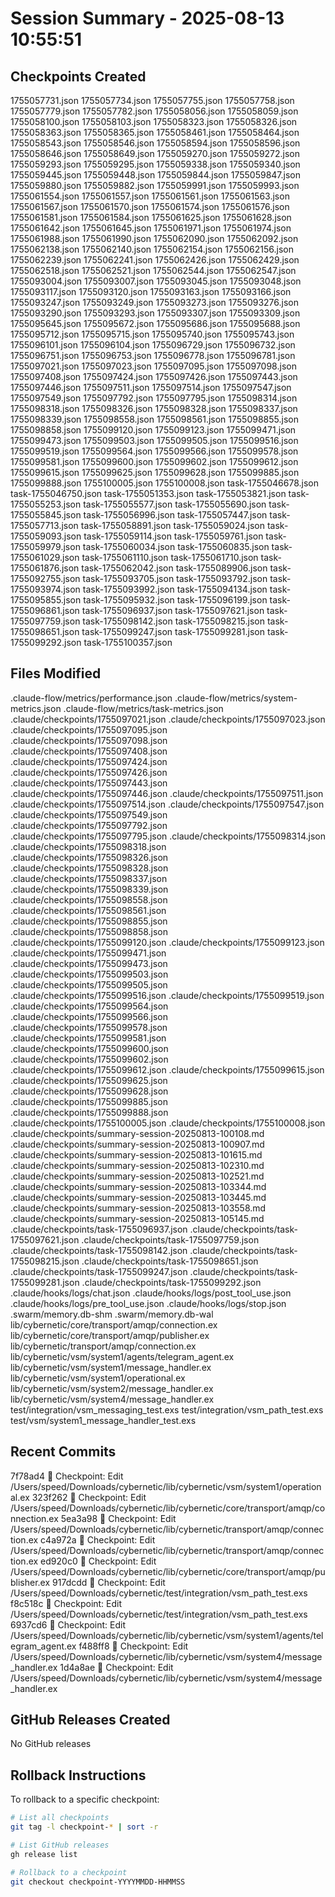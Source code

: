 # Session Summary - 2025-08-13 10:55:51

## Checkpoints Created
1755057731.json
1755057734.json
1755057755.json
1755057758.json
1755057779.json
1755057782.json
1755058056.json
1755058059.json
1755058100.json
1755058103.json
1755058323.json
1755058326.json
1755058363.json
1755058365.json
1755058461.json
1755058464.json
1755058543.json
1755058546.json
1755058594.json
1755058596.json
1755058646.json
1755058649.json
1755059270.json
1755059272.json
1755059293.json
1755059295.json
1755059338.json
1755059340.json
1755059445.json
1755059448.json
1755059844.json
1755059847.json
1755059880.json
1755059882.json
1755059991.json
1755059993.json
1755061554.json
1755061557.json
1755061561.json
1755061563.json
1755061567.json
1755061570.json
1755061574.json
1755061576.json
1755061581.json
1755061584.json
1755061625.json
1755061628.json
1755061642.json
1755061645.json
1755061971.json
1755061974.json
1755061988.json
1755061990.json
1755062090.json
1755062092.json
1755062138.json
1755062140.json
1755062154.json
1755062156.json
1755062239.json
1755062241.json
1755062426.json
1755062429.json
1755062518.json
1755062521.json
1755062544.json
1755062547.json
1755093004.json
1755093007.json
1755093045.json
1755093048.json
1755093117.json
1755093120.json
1755093163.json
1755093166.json
1755093247.json
1755093249.json
1755093273.json
1755093276.json
1755093290.json
1755093293.json
1755093307.json
1755093309.json
1755095645.json
1755095672.json
1755095686.json
1755095688.json
1755095712.json
1755095715.json
1755095740.json
1755095743.json
1755096101.json
1755096104.json
1755096729.json
1755096732.json
1755096751.json
1755096753.json
1755096778.json
1755096781.json
1755097021.json
1755097023.json
1755097095.json
1755097098.json
1755097408.json
1755097424.json
1755097426.json
1755097443.json
1755097446.json
1755097511.json
1755097514.json
1755097547.json
1755097549.json
1755097792.json
1755097795.json
1755098314.json
1755098318.json
1755098326.json
1755098328.json
1755098337.json
1755098339.json
1755098558.json
1755098561.json
1755098855.json
1755098858.json
1755099120.json
1755099123.json
1755099471.json
1755099473.json
1755099503.json
1755099505.json
1755099516.json
1755099519.json
1755099564.json
1755099566.json
1755099578.json
1755099581.json
1755099600.json
1755099602.json
1755099612.json
1755099615.json
1755099625.json
1755099628.json
1755099885.json
1755099888.json
1755100005.json
1755100008.json
task-1755046678.json
task-1755046750.json
task-1755051353.json
task-1755053821.json
task-1755055253.json
task-1755055577.json
task-1755055690.json
task-1755055845.json
task-1755056996.json
task-1755057447.json
task-1755057713.json
task-1755058891.json
task-1755059024.json
task-1755059093.json
task-1755059114.json
task-1755059761.json
task-1755059979.json
task-1755060034.json
task-1755060835.json
task-1755061029.json
task-1755061110.json
task-1755061710.json
task-1755061876.json
task-1755062042.json
task-1755089906.json
task-1755092755.json
task-1755093705.json
task-1755093792.json
task-1755093974.json
task-1755093992.json
task-1755094134.json
task-1755095855.json
task-1755095932.json
task-1755096199.json
task-1755096861.json
task-1755096937.json
task-1755097621.json
task-1755097759.json
task-1755098142.json
task-1755098215.json
task-1755098651.json
task-1755099247.json
task-1755099281.json
task-1755099292.json
task-1755100357.json

## Files Modified
.claude-flow/metrics/performance.json
.claude-flow/metrics/system-metrics.json
.claude-flow/metrics/task-metrics.json
.claude/checkpoints/1755097021.json
.claude/checkpoints/1755097023.json
.claude/checkpoints/1755097095.json
.claude/checkpoints/1755097098.json
.claude/checkpoints/1755097408.json
.claude/checkpoints/1755097424.json
.claude/checkpoints/1755097426.json
.claude/checkpoints/1755097443.json
.claude/checkpoints/1755097446.json
.claude/checkpoints/1755097511.json
.claude/checkpoints/1755097514.json
.claude/checkpoints/1755097547.json
.claude/checkpoints/1755097549.json
.claude/checkpoints/1755097792.json
.claude/checkpoints/1755097795.json
.claude/checkpoints/1755098314.json
.claude/checkpoints/1755098318.json
.claude/checkpoints/1755098326.json
.claude/checkpoints/1755098328.json
.claude/checkpoints/1755098337.json
.claude/checkpoints/1755098339.json
.claude/checkpoints/1755098558.json
.claude/checkpoints/1755098561.json
.claude/checkpoints/1755098855.json
.claude/checkpoints/1755098858.json
.claude/checkpoints/1755099120.json
.claude/checkpoints/1755099123.json
.claude/checkpoints/1755099471.json
.claude/checkpoints/1755099473.json
.claude/checkpoints/1755099503.json
.claude/checkpoints/1755099505.json
.claude/checkpoints/1755099516.json
.claude/checkpoints/1755099519.json
.claude/checkpoints/1755099564.json
.claude/checkpoints/1755099566.json
.claude/checkpoints/1755099578.json
.claude/checkpoints/1755099581.json
.claude/checkpoints/1755099600.json
.claude/checkpoints/1755099602.json
.claude/checkpoints/1755099612.json
.claude/checkpoints/1755099615.json
.claude/checkpoints/1755099625.json
.claude/checkpoints/1755099628.json
.claude/checkpoints/1755099885.json
.claude/checkpoints/1755099888.json
.claude/checkpoints/1755100005.json
.claude/checkpoints/1755100008.json
.claude/checkpoints/summary-session-20250813-100108.md
.claude/checkpoints/summary-session-20250813-100907.md
.claude/checkpoints/summary-session-20250813-101615.md
.claude/checkpoints/summary-session-20250813-102310.md
.claude/checkpoints/summary-session-20250813-102521.md
.claude/checkpoints/summary-session-20250813-103344.md
.claude/checkpoints/summary-session-20250813-103445.md
.claude/checkpoints/summary-session-20250813-103558.md
.claude/checkpoints/summary-session-20250813-105145.md
.claude/checkpoints/task-1755096937.json
.claude/checkpoints/task-1755097621.json
.claude/checkpoints/task-1755097759.json
.claude/checkpoints/task-1755098142.json
.claude/checkpoints/task-1755098215.json
.claude/checkpoints/task-1755098651.json
.claude/checkpoints/task-1755099247.json
.claude/checkpoints/task-1755099281.json
.claude/checkpoints/task-1755099292.json
.claude/hooks/logs/chat.json
.claude/hooks/logs/post_tool_use.json
.claude/hooks/logs/pre_tool_use.json
.claude/hooks/logs/stop.json
.swarm/memory.db-shm
.swarm/memory.db-wal
lib/cybernetic/core/transport/amqp/connection.ex
lib/cybernetic/core/transport/amqp/publisher.ex
lib/cybernetic/transport/amqp/connection.ex
lib/cybernetic/vsm/system1/agents/telegram_agent.ex
lib/cybernetic/vsm/system1/message_handler.ex
lib/cybernetic/vsm/system1/operational.ex
lib/cybernetic/vsm/system2/message_handler.ex
lib/cybernetic/vsm/system4/message_handler.ex
test/integration/vsm_messaging_test.exs
test/integration/vsm_path_test.exs
test/vsm/system1_message_handler_test.exs

## Recent Commits
7f78ad4 🔖 Checkpoint: Edit /Users/speed/Downloads/cybernetic/lib/cybernetic/vsm/system1/operational.ex
323f262 🔖 Checkpoint: Edit /Users/speed/Downloads/cybernetic/lib/cybernetic/core/transport/amqp/connection.ex
5ea3a98 🔖 Checkpoint: Edit /Users/speed/Downloads/cybernetic/lib/cybernetic/transport/amqp/connection.ex
c4a972a 🔖 Checkpoint: Edit /Users/speed/Downloads/cybernetic/lib/cybernetic/transport/amqp/connection.ex
ed920c0 🔖 Checkpoint: Edit /Users/speed/Downloads/cybernetic/lib/cybernetic/core/transport/amqp/publisher.ex
917dcdd 🔖 Checkpoint: Edit /Users/speed/Downloads/cybernetic/test/integration/vsm_path_test.exs
f8c518c 🔖 Checkpoint: Edit /Users/speed/Downloads/cybernetic/test/integration/vsm_path_test.exs
6937cd6 🔖 Checkpoint: Edit /Users/speed/Downloads/cybernetic/lib/cybernetic/vsm/system1/agents/telegram_agent.ex
f488ff8 🔖 Checkpoint: Edit /Users/speed/Downloads/cybernetic/lib/cybernetic/vsm/system4/message_handler.ex
1d4a8ae 🔖 Checkpoint: Edit /Users/speed/Downloads/cybernetic/lib/cybernetic/vsm/system4/message_handler.ex

## GitHub Releases Created
No GitHub releases

## Rollback Instructions
To rollback to a specific checkpoint:
```bash
# List all checkpoints
git tag -l checkpoint-* | sort -r

# List GitHub releases
gh release list

# Rollback to a checkpoint
git checkout checkpoint-YYYYMMDD-HHMMSS
```
